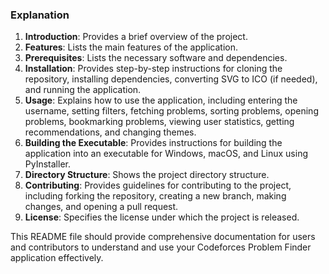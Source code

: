 
### Explanation

1. **Introduction**: Provides a brief overview of the project.
2. **Features**: Lists the main features of the application.
3. **Prerequisites**: Lists the necessary software and dependencies.
4. **Installation**: Provides step-by-step instructions for cloning the repository, installing dependencies, converting SVG to ICO (if needed), and running the application.
5. **Usage**: Explains how to use the application, including entering the username, setting filters, fetching problems, sorting problems, opening problems, bookmarking problems, viewing user statistics, getting recommendations, and changing themes.
6. **Building the Executable**: Provides instructions for building the application into an executable for Windows, macOS, and Linux using PyInstaller.
7. **Directory Structure**: Shows the project directory structure.
8. **Contributing**: Provides guidelines for contributing to the project, including forking the repository, creating a new branch, making changes, and opening a pull request.
9. **License**: Specifies the license under which the project is released.

This README file should provide comprehensive documentation for users and contributors to understand and use your Codeforces Problem Finder application effectively.